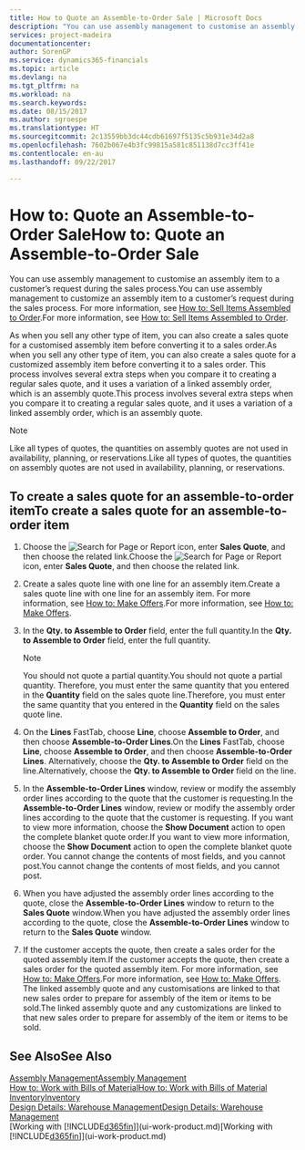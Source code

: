 ```yaml
---
title: How to Quote an Assemble-to-Order Sale | Microsoft Docs
description: "You can use assembly management to customise an assembly item to a customer’s request during the sales process."
services: project-madeira
documentationcenter: 
author: SorenGP
ms.service: dynamics365-financials
ms.topic: article
ms.devlang: na
ms.tgt_pltfrm: na
ms.workload: na
ms.search.keywords: 
ms.date: 08/15/2017
ms.author: sgroespe
ms.translationtype: HT
ms.sourcegitcommit: 2c13559bb3dc44cdb61697f5135c5b931e34d2a8
ms.openlocfilehash: 7602b067e4b3fc99815a581c851138d7cc3ff41e
ms.contentlocale: en-au
ms.lasthandoff: 09/22/2017

---
```

# <a name="how-to-quote-an-assemble-to-order-sale"></a><span data-ttu-id="97d07-103">How to: Quote an Assemble-to-Order Sale</span><span class="sxs-lookup"><span data-stu-id="97d07-103">How to: Quote an Assemble-to-Order Sale</span></span>
<span data-ttu-id="97d07-104">You can use assembly management to customise an assembly item to a customer’s request during the sales process.</span><span class="sxs-lookup"><span data-stu-id="97d07-104">You can use assembly management to customize an assembly item to a customer’s request during the sales process.</span></span> <span data-ttu-id="97d07-105">For more information, see [How to: Sell Items Assembled to Order](assembly-how-to-sell-items-assembled-to-order.md).</span><span class="sxs-lookup"><span data-stu-id="97d07-105">For more information, see [How to: Sell Items Assembled to Order](assembly-how-to-sell-items-assembled-to-order.md).</span></span>  

<span data-ttu-id="97d07-106">As when you sell any other type of item, you can also create a sales quote for a customised assembly item before converting it to a sales order.</span><span class="sxs-lookup"><span data-stu-id="97d07-106">As when you sell any other type of item, you can also create a sales quote for a customized assembly item before converting it to a sales order.</span></span> <span data-ttu-id="97d07-107">This process involves several extra steps when you compare it to creating a regular sales quote, and it uses a variation of a linked assembly order, which is an assembly quote.</span><span class="sxs-lookup"><span data-stu-id="97d07-107">This process involves several extra steps when you compare it to creating a regular sales quote, and it uses a variation of a linked assembly order, which is an assembly quote.</span></span>

> [!NOTE]  
>  <span data-ttu-id="97d07-108">Like all types of quotes, the quantities on assembly quotes are not used in availability, planning, or reservations.</span><span class="sxs-lookup"><span data-stu-id="97d07-108">Like all types of quotes, the quantities on assembly quotes are not used in availability, planning, or reservations.</span></span>  

## <a name="to-create-a-sales-quote-for-an-assemble-to-order-item"></a><span data-ttu-id="97d07-109">To create a sales quote for an assemble-to-order item</span><span class="sxs-lookup"><span data-stu-id="97d07-109">To create a sales quote for an assemble-to-order item</span></span>  
1.  <span data-ttu-id="97d07-110">Choose the ![Search for Page or Report](media/ui-search/search_small.png "Search for Page or Report icon") icon, enter **Sales Quote**, and then choose the related link.</span><span class="sxs-lookup"><span data-stu-id="97d07-110">Choose the ![Search for Page or Report](media/ui-search/search_small.png "Search for Page or Report icon") icon, enter **Sales Quote**, and then choose the related link.</span></span>  
2.  <span data-ttu-id="97d07-111">Create a sales quote line with one line for an assembly item.</span><span class="sxs-lookup"><span data-stu-id="97d07-111">Create a sales quote line with one line for an assembly item.</span></span> <span data-ttu-id="97d07-112">For more information, see [How to: Make Offers](sales-how-make-offers.md).</span><span class="sxs-lookup"><span data-stu-id="97d07-112">For more information, see [How to: Make Offers](sales-how-make-offers.md).</span></span>  
3.  <span data-ttu-id="97d07-113">In the **Qty. to Assemble to Order** field, enter the full quantity.</span><span class="sxs-lookup"><span data-stu-id="97d07-113">In the **Qty. to Assemble to Order** field, enter the full quantity.</span></span>

    > [!NOTE]  
    >  <span data-ttu-id="97d07-114">You should not quote a partial quantity.</span><span class="sxs-lookup"><span data-stu-id="97d07-114">You should not quote a partial quantity.</span></span> <span data-ttu-id="97d07-115">Therefore, you must enter the same quantity that you entered in the **Quantity** field on the sales quote line.</span><span class="sxs-lookup"><span data-stu-id="97d07-115">Therefore, you must enter the same quantity that you entered in the **Quantity** field on the sales quote line.</span></span>  

4.  <span data-ttu-id="97d07-116">On the **Lines** FastTab, choose **Line**, choose **Assemble to Order**, and then choose **Assemble-to-Order Lines**.</span><span class="sxs-lookup"><span data-stu-id="97d07-116">On the **Lines** FastTab, choose **Line**, choose **Assemble to Order**, and then choose **Assemble-to-Order Lines**.</span></span> <span data-ttu-id="97d07-117">Alternatively, choose the **Qty. to Assemble to Order** field on the line.</span><span class="sxs-lookup"><span data-stu-id="97d07-117">Alternatively, choose the **Qty. to Assemble to Order** field on the line.</span></span>  
5.  <span data-ttu-id="97d07-118">In the **Assemble-to-Order Lines** window, review or modify the assembly order lines according to the quote that the customer is requesting.</span><span class="sxs-lookup"><span data-stu-id="97d07-118">In the **Assemble-to-Order Lines** window, review or modify the assembly order lines according to the quote that the customer is requesting.</span></span> <span data-ttu-id="97d07-119">If you want to view more information, choose the **Show Document** action to open the complete blanket quote order.</span><span class="sxs-lookup"><span data-stu-id="97d07-119">If you want to view more information, choose the **Show Document** action to open the complete blanket quote order.</span></span> <span data-ttu-id="97d07-120">You cannot change the contents of most fields, and you cannot post.</span><span class="sxs-lookup"><span data-stu-id="97d07-120">You cannot change the contents of most fields, and you cannot post.</span></span>  
6.  <span data-ttu-id="97d07-121">When you have adjusted the assembly order lines according to the quote, close the **Assemble-to-Order Lines** window to return to the **Sales Quote** window.</span><span class="sxs-lookup"><span data-stu-id="97d07-121">When you have adjusted the assembly order lines according to the quote, close the **Assemble-to-Order Lines** window to return to the **Sales Quote** window.</span></span>  
7.  <span data-ttu-id="97d07-122">If the customer accepts the quote, then create a sales order for the quoted assembly item.</span><span class="sxs-lookup"><span data-stu-id="97d07-122">If the customer accepts the quote, then create a sales order for the quoted assembly item.</span></span> <span data-ttu-id="97d07-123">For more information, see [How to: Make Offers](sales-how-make-offers.md).</span><span class="sxs-lookup"><span data-stu-id="97d07-123">For more information, see [How to: Make Offers](sales-how-make-offers.md).</span></span> <span data-ttu-id="97d07-124">The linked assembly quote and any customisations are linked to that new sales order to prepare for assembly of the item or items to be sold.</span><span class="sxs-lookup"><span data-stu-id="97d07-124">The linked assembly quote and any customizations are linked to that new sales order to prepare for assembly of the item or items to be sold.</span></span>  

## <a name="see-also"></a><span data-ttu-id="97d07-125">See Also</span><span class="sxs-lookup"><span data-stu-id="97d07-125">See Also</span></span>  
[<span data-ttu-id="97d07-126">Assembly Management</span><span class="sxs-lookup"><span data-stu-id="97d07-126">Assembly Management</span></span>](assembly-assemble-items.md)  
[<span data-ttu-id="97d07-127">How to: Work with Bills of Material</span><span class="sxs-lookup"><span data-stu-id="97d07-127">How to: Work with Bills of Material</span></span>](inventory-how-work-BOMs.md)  
[<span data-ttu-id="97d07-128">Inventory</span><span class="sxs-lookup"><span data-stu-id="97d07-128">Inventory</span></span>](inventory-manage-inventory.md)  
[<span data-ttu-id="97d07-129">Design Details: Warehouse Management</span><span class="sxs-lookup"><span data-stu-id="97d07-129">Design Details: Warehouse Management</span></span>](design-details-warehouse-management.md)  
<span data-ttu-id="97d07-130">[Working with [!INCLUDE[d365fin](includes/d365fin_md.md)]](ui-work-product.md)</span><span class="sxs-lookup"><span data-stu-id="97d07-130">[Working with [!INCLUDE[d365fin](includes/d365fin_md.md)]](ui-work-product.md)</span></span>

